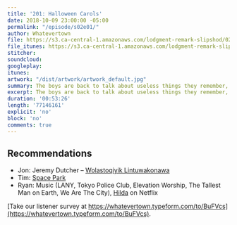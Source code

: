 ```yaml
---
title: '201: Halloween Carols'
date: 2018-10-09 23:00:00 -05:00
permalink: "/episode/s02e01/"
author: Whatevertown
file: https://s3.ca-central-1.amazonaws.com/lodgment-remark-slipshod/0201.mp3
file_itunes: https://s3.ca-central-1.amazonaws.com/lodgment-remark-slipshod/0201.m4a
stitcher:
soundcloud:
googleplay:
itunes:
artwork: "/dist/artwork/artwork_default.jpg"
summary: The boys are back to talk about useless things they remember, seasonal memories, controlling the weather, and more.
excerpt: The boys are back to talk about useless things they remember, seasonal memories, controlling the weather, and more.
duration: '00:53:26'
length: '77146161'
explicit: 'no'
block: 'no'
comments: true
---
```


## Recommendations
- Jon: Jeremy Dutcher – [Wolastoqiyik Lintuwakonawa](https://open.spotify.com/album/568Hw1PX6K12BdqyFSBj1E?si=eJj2qBUsRHWmFbOQ6V1vXA)
- Tim: [Space Park](http://keymastergames.com/space-park/)
- Ryan: Music (LANY, Tokyo Police Club, Elevation Worship, The Tallest Man on Earth, We Are The City), [Hilda](https://www.youtube.com/watch?v=XCojP2Ubuto) on Netflix

[Take our listener survey at https://whatevertown.typeform.com/to/BuFVcs](https://whatevertown.typeform.com/to/BuFVcs).
